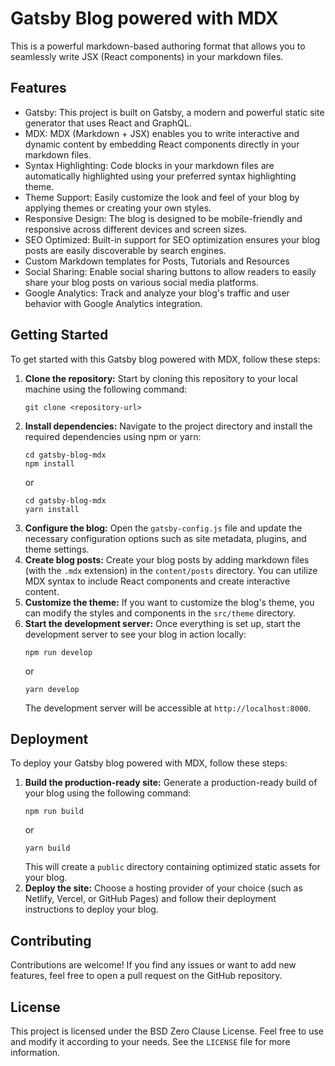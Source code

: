 # Gatsby Blog powered with MDX

This is a powerful markdown-based authoring format that allows you to seamlessly write JSX (React components) in your markdown files.

## Features

- Gatsby: This project is built on Gatsby, a modern and powerful static site generator that uses React and GraphQL.
- MDX: MDX (Markdown + JSX) enables you to write interactive and dynamic content by embedding React components directly in your markdown files.
- Syntax Highlighting: Code blocks in your markdown files are automatically highlighted using your preferred syntax highlighting theme.
- Theme Support: Easily customize the look and feel of your blog by applying themes or creating your own styles.
- Responsive Design: The blog is designed to be mobile-friendly and responsive across different devices and screen sizes.
- SEO Optimized: Built-in support for SEO optimization ensures your blog posts are easily discoverable by search engines.
- Custom Markdown templates for Posts, Tutorials and Resources
- Social Sharing: Enable social sharing buttons to allow readers to easily share your blog posts on various social media platforms.
- Google Analytics: Track and analyze your blog's traffic and user behavior with Google Analytics integration.

## Getting Started

To get started with this Gatsby blog powered with MDX, follow these steps:

1. **Clone the repository:** Start by cloning this repository to your local machine using the following command:
   ```
   git clone <repository-url>
   ```
2. **Install dependencies:** Navigate to the project directory and install the required dependencies using npm or yarn:
   ```
   cd gatsby-blog-mdx
   npm install
   ```
   or
   ```
   cd gatsby-blog-mdx
   yarn install
   ```
3. **Configure the blog:** Open the `gatsby-config.js` file and update the necessary configuration options such as site metadata, plugins, and theme settings.
4. **Create blog posts:** Create your blog posts by adding markdown files (with the `.mdx` extension) in the `content/posts` directory. You can utilize MDX syntax to include React components and create interactive content.
5. **Customize the theme:** If you want to customize the blog's theme, you can modify the styles and components in the `src/theme` directory.
6. **Start the development server:** Once everything is set up, start the development server to see your blog in action locally:
   ```
   npm run develop
   ```
   or
   ```
   yarn develop
   ```
   The development server will be accessible at `http://localhost:8000`.

## Deployment

To deploy your Gatsby blog powered with MDX, follow these steps:

1. **Build the production-ready site:** Generate a production-ready build of your blog using the following command:
   ```
   npm run build
   ```
   or
   ```
   yarn build
   ```
   This will create a `public` directory containing optimized static assets for your blog.
2. **Deploy the site:** Choose a hosting provider of your choice (such as Netlify, Vercel, or GitHub Pages) and follow their deployment instructions to deploy your blog.

## Contributing

Contributions are welcome! If you find any issues or want to add new features, feel free to open a pull request on the GitHub repository.

## License

This project is licensed under the BSD Zero Clause License. Feel free to use and modify it according to your needs. See the `LICENSE` file for more information.
